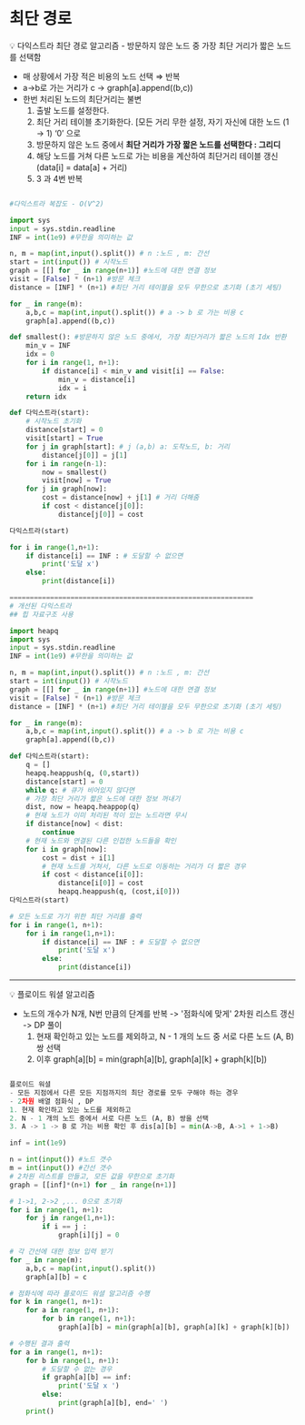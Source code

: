 # 최단 경로

<aside>
💡 다익스트라 최단 경로 알고리즘 - 방문하지 않은 노드 중 가장 최단 거리가 짧은 노드를 선택함

</aside>

- 매 상황에서 가장 적은 비용의 노드 선택 ⇒ 반복
- a->b로 가는 거리가 c -> graph[a].append((b,c))
- 한번 처리된 노드의 최단거리는 불변
    1. 출발 노드를 설정한다.
    2. 최단 거리 테이블 초기화한다. [모든 거리 무한 설정, 자기 자신에 대한 노드 (1 → 1) ‘0’ 으로
    3. 방문하지 않은 노드 중에서 **최단 거리가 가장 짧은 노드를 선택한다  : 그리디**
    4. 해당 노드를 거쳐 다른 노드로 가는 비용을 계산하여 최단거리 테이블 갱신 (data[i] = data[a] + 거리)
    5.  3 과 4번 반복

```python

#다익스트라 복잡도 - O(V^2)

import sys
input = sys.stdin.readline
INF = int(1e9) #무한을 의미하는 값

n, m = map(int,input().split()) # n :노드 , m: 간선
start = int(input()) # 시작노드
graph = [[] for _ in range(n+1)] #노드에 대한 연결 정보
visit = [False] * (n+1) #방문 체크
distance = [INF] * (n+1) #최단 거리 테이블을 모두 무한으로 초기화 (초기 세팅)

for _ in range(m):
	a,b,c = map(int,input().split()) # a -> b 로 가는 비용 c
	graph[a].append((b,c))

def smallest(): #방문하지 않은 노드 중에서, 가장 최단거리가 짧은 노드의 Idx 반환
	min_v = INF
	idx = 0
	for i in range(1, n+1):
		if distance[i] < min_v and visit[i] == False:
			min_v = distance[i]
			idx = i
	return idx

def 다익스트라(start):
	# 시작노드 초기화  
	distance[start] = 0
	visit[start] = True
	for j in graph[start]: # j (a,b) a: 도착노드, b: 거리
		distance[j[0]] = j[1]
	for i in range(n-1):
		now = smallest()
		visit[now] = True
	for j in graph[now]:
		cost = distance[now] + j[1] # 거리 더해줌
		if cost < distance[j[0]]:
			distance[j[0]] = cost

다익스트라(start)

for i in range(1,n+1):
	if distance[i] == INF : # 도달할 수 없으면
		print('도달 x')
	else:
		print(distance[i])

============================================================
# 개선된 다익스트라 
## 힙 자료구조 사용

import heapq
import sys
input = sys.stdin.readline
INF = int(1e9) #무한을 의미하는 값

n, m = map(int,input().split()) # n :노드 , m: 간선
start = int(input()) # 시작노드
graph = [[] for _ in range(n+1)] #노드에 대한 연결 정보
visit = [False] * (n+1) #방문 체크
distance = [INF] * (n+1) #최단 거리 테이블을 모두 무한으로 초기화 (초기 세팅)

for _ in range(m):
	a,b,c = map(int,input().split()) # a -> b 로 가는 비용 c
	graph[a].append((b,c))

def 다익스트라(start):
	q = []
	heapq.heappush(q, (0,start))
	distance[start] = 0
	while q: # 큐가 비어있지 않다면
	# 가장 최단 거리가 짧은 노드에 대한 정보 꺼내기
	dist, now = heapq.heappop(q)
	# 현재 노드가 이미 처리된 적이 있는 노드라면 무시
	if distance[now] < dist:
		continue
	# 현재 노드와 연결된 다른 인접한 노드들을 확인
	for i in graph[now]:
		cost = dist + i[1]
		# 현재 노드를 거쳐서, 다른 노드로 이동하는 거리가 더 짧은 경우
		if cost < distance[i[0]]:
			distance[i[0]] = cost
			heapq.heappush(q, (cost,i[0]))
다익스트라(start)

# 모든 노드로 가기 위한 최단 거리를 출력
for i in range(1, n+1):
	for i in range(1,n+1):
		if distance[i] == INF : # 도달할 수 없으면
			print('도달 x')
		else:
			print(distance[i])
```

---

<aside>
💡 플로이드 워셜 알고리즘

</aside>

- 노드의 개수가 N개, N번 만큼의 단계를 반복 -> '점화식에 맞게' 2차원 리스트 갱신 -> DP 풀이
	1. 현재 확인하고 있는 노드를 제외하고, N - 1 개의 노드 중 서로 다른 노드 (A, B)쌍 선택
	2. 이후 graph[a][b] = min(graph[a][b], graph[a][k] + graph[k][b])

```python

플로이드 워셜
- 모든 지점에서 다른 모든 지점까지의 최단 경로를 모두 구해야 하는 경우
- 2차원 배열 점화식 , DP 
1. 현재 확인하고 있는 노드를 제외하고
2. N - 1 개의 노드 중에서 서로 다른 노드 (A, B) 쌍을 선택
3. A -> 1 -> B 로 가는 비용 확인 후 dis[a][b] = min(A->B, A->1 + 1->B)

inf = int(1e9)

n = int(input()) #노드 갯수
m = int(input()) #간선 갯수
# 2차원 리스트를 만들고, 모든 값을 무한으로 초기화
graph = [[inf]*(n+1) for _ in range(n+1)]

# 1->1, 2->2 ,... 0으로 초기화
for i in range(1, n+1):
    for j in range(1,n+1):
        if i == j :
            graph[i][j] = 0

# 각 간선에 대한 정보 입력 받기
for _ in range(m):
    a,b,c = map(int,input().split())
    graph[a][b] = c

# 점화식에 따라 플로이드 워셜 알고리즘 수행
for k in range(1, n+1):
    for a in range(1, n+1):
        for b in range(1, n+1):
            graph[a][b] = min(graph[a][b], graph[a][k] + graph[k][b])

# 수행된 결과 출력
for a in range(1, n+1):
    for b in range(1, n+1):
        # 도달할 수 없는 경우 
        if graph[a][b] == inf:
            print('도달 x ')
        else:
            print(graph[a][b], end=' ')
    print()

```